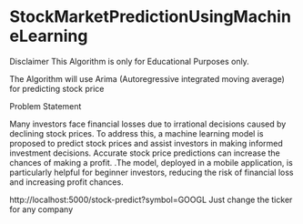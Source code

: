 # StockMarketPredictionUsingMachineLearning
Disclaimer
This Algorithm is only for Educational Purposes only.

The Algorithm will use Arima (Autoregressive integrated moving average) for predicting stock price

Problem Statement

Many investors face financial losses due to irrational decisions caused by declining stock prices. To address this, a machine learning model is proposed to predict stock prices and assist investors in making informed investment decisions. Accurate stock price predictions can increase the chances of making a profit. .The model, deployed in a mobile application, is particularly helpful for beginner investors, reducing the risk of financial loss and increasing profit chances.

http://localhost:5000/stock-predict?symbol=GOOGL
Just change the ticker for any company

